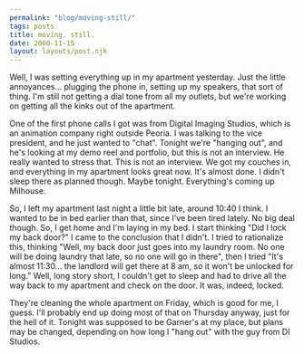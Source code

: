 ```yaml
---
permalink: "blog/moving-still/"
tags: posts
title: moving. still.
date: 2000-11-15
layout: layouts/post.njk
---
```


Well, I was setting everything up in my apartment yesterday. Just the little annoyances... plugging the phone in, setting up my speakers, that sort of thing. I'm still not getting a dial tone from all my outlets, but we're working on getting all the kinks out of the apartment.

One of the first phone calls I got was from Digital Imaging Studios, which is an animation company right outside Peoria. I was talking to the vice president, and he just wanted to "chat". Tonight we're "hanging out", and he's looking at my demo reel and portfolio, but this is not an interview. He really wanted to stress that. This is not an interview. We got my couches in, and everything in my apartment looks great now. It's almost done. I didn't sleep there as planned though. Maybe tonight. Everything's coming up Milhouse.

So, I left my apartment last night a little bit late, around 10:40 I think. I wanted to be in bed earlier than that, since I've been tired lately. No big deal though. So, I get home and I'm laying in my bed. I start thinking "Did I lock my back door?" I came to the conclusion that I didn't. I tried to rationalize this, thinking "Well, my back door just goes into my laundry room. No one will be doing laundry that late, so no one will go in there", then I tried "It's almost 11:30... the landlord will get there at 8 am, so it won't be unlocked for long." Well, long story short, I couldn't get to sleep and had to drive all the way back to my apartment and check on the door. It was, indeed, locked. 

They're cleaning the whole apartment on Friday, which is good for me, I guess. I'll probably end up doing most of that on Thursday anyway, just for the hell of it. Tonight was supposed to be Garner's at my place, but plans may be changed, depending on how long I "hang out" with the guy from DI Studios.